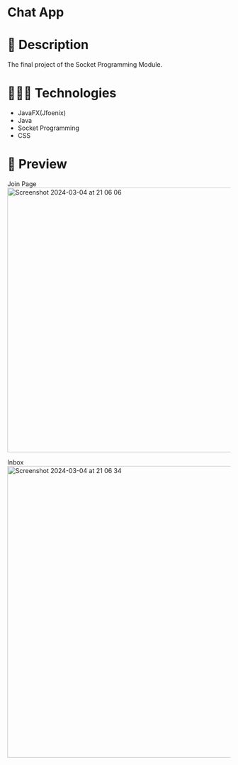 # Chat App
# 📜 Description 
The final project of the Socket Programming Module.

# 👨🏻‍💻 Technologies
<ul>
        <li>JavaFX(Jfoenix)</li>
        <li>Java</li>
        <li>Socket Programming</li>
        <li>CSS</li>
    </ul>

# 🌄 Preview

Join Page
  <img width="596" alt="Screenshot 2024-03-04 at 21 06 06" src="https://github.com/Sithum1220/Chat-App/assets/124914672/f0d7a347-3121-4959-b69b-b0752e7e0a54">

Inbox
<img width="657" alt="Screenshot 2024-03-04 at 21 06 34" src="https://github.com/Sithum1220/Chat-App/assets/124914672/73ae86c2-42a7-4ad2-a9f3-0b4f65f172b5">

